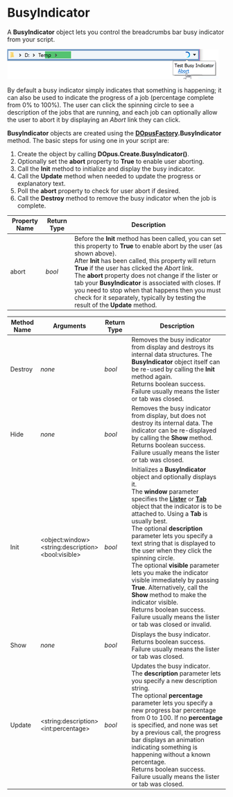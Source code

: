 # BusyIndicator

A **BusyIndicator** object lets you control the breadcrumbs bar busy indicator from your script.

![](/Manual/images/media/throbbler.png)

By default a busy indicator simply indicates that something is happening; it can also be used to indicate the progress of a job (percentage complete from 0% to 100%). The user can click the spinning circle to see a description of the jobs that are running, and each job can optionally allow the user to abort it by displaying an *Abort* link they can click.

**BusyIndicator** objects are created using the **[DOpusFactory](dopusfactory.md).BusyIndicator** method. The basic steps for using one in your script are:

1.  Create the object by calling **DOpus.Create.BusyIndicator()**.
2.  Optionally set the **abort** property to **True** to enable user aborting.
3.  Call the **Init** method to initialize and display the busy indicator.
4.  Call the **Update** method when needed to update the progress or explanatory text.
5.  Poll the **abort** property to check for user abort if desired.
6.  Call the **Destroy** method to remove the busy indicator when the job is complete.

| Property Name | Return Type | Description |
| --- | --- | --- |
| abort | *bool* | Before the **Init** method has been called, you can set this property to **True** to enable abort by the user (as shown above).  <br />After **Init** has been called, this property will return **True** if the user has clicked the *Abort* link.  <br />The **abort** property does not change if the lister or tab your **BusyIndicator** is associated with closes. If you need to stop when that happens then you must check for it separately, typically by testing the result of the **Update** method. |

| Method Name | **Arguments** | Return Type | Description |
| --- | --- | --- | --- |
| Destroy | *none* | *bool* | Removes the busy indicator from display and destroys its internal data structures. The **BusyIndicator** object itself can be re-used by calling the **Init** method again.  <br />Returns boolean success. Failure usually means the lister or tab was closed. |
| Hide | *none* | *bool* | Removes the busy indicator from display, but does not destroy its internal data. The indicator can be re-displayed by calling the **Show** method.  <br />Returns boolean success. Failure usually means the lister or tab was closed. |
| Init | \<object:window\>  <br />\<string:description\>  <br />\<bool:visible\> | *bool* | Initializes a **BusyIndicator** object and optionally displays it.  <br />The **window** parameter specifies the **[Lister](lister.md)** or **[Tab](tab.md)** object that the indicator is to be attached to. Using a **Tab** is usually best.  <br />The optional **description** parameter lets you specify a text string that is displayed to the user when they click the spinning circle.  <br />The optional **visible** parameter lets you make the indicator visible immediately by passing **True**. Alternatively, call the **Show** method to make the indicator visible.  <br />Returns boolean success. Failure usually means the lister or tab was closed or invalid. |
| Show | *none* | *bool* | Displays the busy indicator.  <br />Returns boolean success. Failure usually means the lister or tab was closed. |
| Update | \<string:description\>  <br />\<int:percentage\> | *bool* | Updates the busy indicator.  <br />The **description** parameter lets you specify a new description string.  <br />The optional **percentage** parameter lets you specify a new progress bar percentage from 0 to 100. If no **percentage** is specified, and none was set by a previous call, the progress bar displays an animation indicating something is happening without a known percentage.  <br />Returns boolean success. Failure usually means the lister or tab was closed. |

